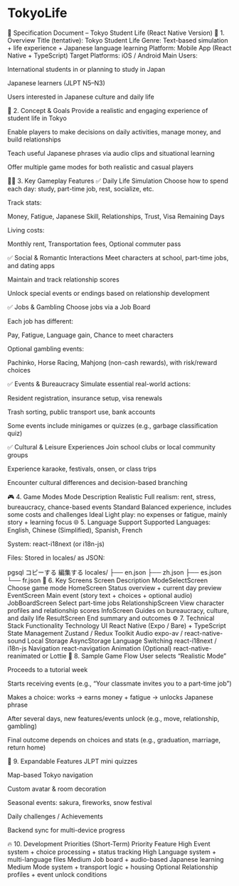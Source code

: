 # TokyoLife

📘 Specification Document – Tokyo Student Life (React Native Version)
📌 1. Overview
Title (tentative): Tokyo Student Life
Genre: Text-based simulation + life experience + Japanese language learning
Platform: Mobile App (React Native + TypeScript)
Target Platforms: iOS / Android
Main Users:

International students in or planning to study in Japan

Japanese learners (JLPT N5–N3)

Users interested in Japanese culture and daily life

🎯 2. Concept & Goals
Provide a realistic and engaging experience of student life in Tokyo

Enable players to make decisions on daily activities, manage money, and build relationships

Teach useful Japanese phrases via audio clips and situational learning

Offer multiple game modes for both realistic and casual players

🧑‍💼 3. Key Gameplay Features
✅ Daily Life Simulation
Choose how to spend each day: study, part-time job, rest, socialize, etc.

Track stats:

Money, Fatigue, Japanese Skill, Relationships, Trust, Visa Remaining Days

Living costs:

Monthly rent, Transportation fees, Optional commuter pass

✅ Social & Romantic Interactions
Meet characters at school, part-time jobs, and dating apps

Maintain and track relationship scores

Unlock special events or endings based on relationship development

✅ Jobs & Gambling
Choose jobs via a Job Board

Each job has different:

Pay, Fatigue, Language gain, Chance to meet characters

Optional gambling events:

Pachinko, Horse Racing, Mahjong (non-cash rewards), with risk/reward choices

✅ Events & Bureaucracy
Simulate essential real-world actions:

Resident registration, insurance setup, visa renewals

Trash sorting, public transport use, bank accounts

Some events include minigames or quizzes (e.g., garbage classification quiz)

✅ Cultural & Leisure Experiences
Join school clubs or local community groups

Experience karaoke, festivals, onsen, or class trips

Encounter cultural differences and decision-based branching

🎮 4. Game Modes
Mode	Description
Realistic	Full realism: rent, stress, bureaucracy, chance-based events
Standard	Balanced experience, includes some costs and challenges
Ideal	Light play: no expenses or fatigue, mainly story + learning focus
🌐 5. Language Support
Supported Languages: English, Chinese (Simplified), Spanish, French

System: react-i18next (or i18n-js)

Files: Stored in locales/ as JSON:

pgsql
コピーする
編集する
locales/
├── en.json
├── zh.json
├── es.json
└── fr.json
🧩 6. Key Screens
Screen	Description
ModeSelectScreen	Choose game mode
HomeScreen	Status overview + current day preview
EventScreen	Main event (story text + choices + optional audio)
JobBoardScreen	Select part-time jobs
RelationshipScreen	View character profiles and relationship scores
InfoScreen	Guides on bureaucracy, culture, and daily life
ResultScreen	End summary and outcomes
⚙️ 7. Technical Stack
Functionality	Technology
UI	React Native (Expo / Bare) + TypeScript
State Management	Zustand / Redux Toolkit
Audio	expo-av / react-native-sound
Local Storage	AsyncStorage
Language Switching	react-i18next / i18n-js
Navigation	react-navigation
Animation (Optional)	react-native-reanimated or Lottie
🧪 8. Sample Game Flow
User selects “Realistic Mode”

Proceeds to a tutorial week

Starts receiving events (e.g., “Your classmate invites you to a part-time job”)

Makes a choice: works → earns money + fatigue → unlocks Japanese phrase

After several days, new features/events unlock (e.g., move, relationship, gambling)

Final outcome depends on choices and stats (e.g., graduation, marriage, return home)

🌱 9. Expandable Features
JLPT mini quizzes

Map-based Tokyo navigation

Custom avatar & room decoration

Seasonal events: sakura, fireworks, snow festival

Daily challenges / Achievements

Backend sync for multi-device progress

🔥 10. Development Priorities (Short-Term)
Priority	Feature
High	Event system + choice processing + status tracking
High	Language system + multi-language files
Medium	Job board + audio-based Japanese learning
Medium	Mode system + transport logic + housing
Optional	Relationship profiles + event unlock conditions
